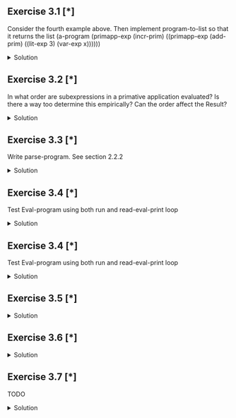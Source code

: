 ## Exercise 3.1 [*]

Consider the fourth example above. Then implement program-to-list so that it returns the list
(a-program
  (primapp-exp
    (incr-prim)
    ((primapp-exp
      (add-prim)
      ((lit-exp 3)
      (var-exp x))))))

<details>
<summary>Solution</summary>

```
(define-datatype program program?
                 (a-program
                   (exp expression?)))

(define-datatype expression expression?
                 (lit-exp
                   (datum number?))
                 (var-exp
                   (id symbol?))
                 (primapp-exp
                   (prim primitive?)
                   (rands (list-of expression?))))

(define-datatype primitive primitive?
                 (add-prim)
                 (substract-prim)
                 (mult-prim)
                 (incr-prim)
                 (decr-prim))

(define list-of
  (lambda (pred)
    (lambda (val)
      (or (null? val)
          (and (pair? val)
               (pred (car val))
               ((list-of pred) (cdr val)))))))

(define (program-to-list prog)
  (cases program prog
    (a-program (exp)
               (cons 'a-program
                     (list (expression-to-list))))))

(define (expression-to-list exp)
  (cases expression exp
    (lit-exp (datum) (list 'lit-exp datum))
    (var-exp (id) (list 'var-exp id))
    (primapp-exp (prim rands)
             (list 'primapp-exp
                   prim
                   (map (lambda (rand)
                          (expression-to-list rand) rands))))))
                           
   
```
</details>

## Exercise 3.2 [*]

In what order are subexpressions in a primative application evaluated? Is there a way too determine this empirically? Can the order affect the Result?

<details>
<summary>Solution</summary>

```                        
They are evaluated left-to-right

The evaluation order of subexpressions is determined by scheme

The order should not affect the result.
```
</details>

## Exercise 3.3 [*]

Write parse-program. See section 2.2.2

<details>
<summary>Solution</summary>

```                        
(define (parse-expression datum)
    (cond
      ((number? datum) (lit-exp datum))
      ((symbol? datum) (var-exp datum))
      ((pair? datum)
       (let ((primitive (parse-primitive (car exp))))
                 (if (not (= (cdr primitive) (length (cdr exp))))
                     (eopl:error 'parse-primitive
                                 "Incorrect number of parameters in ~s, correct number is ~s" 
                                 (car primitive) (length (cdr exp)))
                     (primapp-exp (car primitive)
                                  (map (lambda (rand)
                                         (parse-expression rand))
                                       (cdr exp))))))
       (else (eopl:error 'parse-expression
              "Invalid concrete syntax ~s" datum))))

(define (parse-primitive prim)
  (cond ((eqv? prim '+)
         (cons (add-prim) 2))
        ((eqv? prim '-)
         (cons (subtract-prim) 2))
        ((eqv? prim '*)
         (cons (mult-prim) 2))
        ((eqv? prim 'add1)
         (cons (incr-prim) 1))
        ((eqv? prim 'sub1)
         (cons (decr-prim) 1))
        ))

(define (parse-program prog)
  (a-program (parse-expression prog)))
        
  
```
</details>

## Exercise 3.4 [*]

Test Eval-program using both run and read-eval-print loop

<details>
<summary>Solution</summary>

```                        
> (run '(add1 8))
> 9

First Test Works

>(read-eval-print)
->add1 8
9

Test 2 Works

Both tests are functional
```
</details>

## Exercise 3.4 [*]

Test Eval-program using both run and read-eval-print loop

<details>
<summary>Solution</summary>

```                        
> (run '(add1 8))
> 9

First Test Works

>(read-eval-print)
-->add1 (8)
9

Test 2 Works

Both tests are functional
```
</details>


## Exercise 3.5 [*]



<details>
<summary>Solution</summary>

```                        
(define (parse-primitive prim)
  (cond ((eqv? prim '+)
         (cons (add-prim) 2))
        ((eqv? prim '-)
         (cons (subtract-prim) 2))
        ((eqv? prim '*)
         (cons (mult-prim) 2))
        ((eqv? prim 'add1)
         (cons (incr-prim) 1))
        ((eqv? prim 'sub1)
         (cons (decr-prim) 1))
        ((eqv? prim 'print)
               (cons (print-prim) 1))
        ))
```
</details>

## Exercise 3.6 [*]



<details>
<summary>Solution</summary>

```                        
(define (parse-primitive prim)
  (cond ((eqv? prim '+)
         (cons (add-prim) 2))
        ((eqv? prim '-)
         (cons (subtract-prim) 2))
        ((eqv? prim '*)
         (cons (mult-prim) 2))
        ((eqv? prim 'add1)
         (cons (incr-prim) 1))
        ((eqv? prim 'sub1)
         (cons (decr-prim) 1))
        ((eqv? prim 'print)
               (cons (print-prim) 1))
        ))
```
</details>

## Exercise 3.7 [*]

TODO

<details>
<summary>Solution</summary>

```                        
(define (parse-primitive prim)
  (cond ((eqv? prim '+)
         (cons (add-prim) 2))
        ((eqv? prim '-)
         (cons (subtract-prim) 2))
        ((eqv? prim '*)
         (cons (mult-prim) 2))
        ((eqv? prim 'add1)
         (cons (incr-prim) 1))
        ((eqv? prim 'sub1)
         (cons (decr-prim) 1))
        ((eqv? prim 'print)
               (cons (print-prim) 1))
        ))
```
</details>
